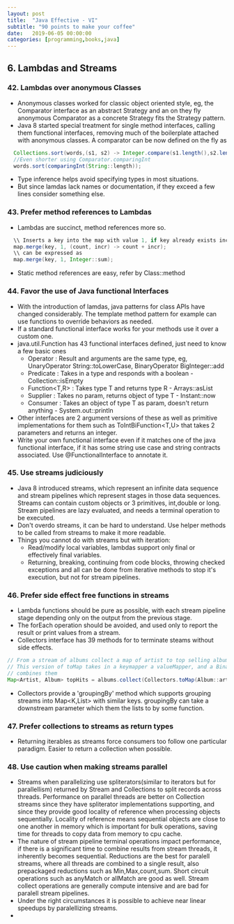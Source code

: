```yaml
---
layout: post
title:  "Java Effective - VI"
subtitle: "90 points to make your coffee"
date:   2019-06-05 00:00:00
categories: [programming,books,java]
---
```


## 6. Lambdas and Streams

### 42. Lambdas over anonymous Classes
  - Anonymous classes worked for classic object oriented style, eg, the Comparator interface as an abstract Strategy and an on they fly anonymous Comparator as a concrete Strategy fits the Strategy pattern.
  - Java 8 started special treatment for single method interfaces, calling them functional interfaces, removing much of the boilerplate attached with anonymous classes. A comparator can be now defined on the fly as
  ```JAVA
    Collections.sort(words,(s1, s2) -> Integer.compare(s1.length(),s2.length()));
    //Even shorter using Comparator.comparingInt
    words.sort(comparingInt(String::length));
  ```
  - Type inference helps avoid specifying types in most situations.
  - But since lamdas lack names or documentation, if they exceed a few lines consider something else.

### 43. Prefer method references to Lambdas
  - Lambdas are succinct, method references more so.
  ```JAVA
    \\ Inserts a key into the map with value 1, if key already exists increment it
    map.merge(key, 1, (count, incr) -> count + incr);
    \\ can be expressed as
    map.merge(key, 1, Integer::sum);
  ```
  - Static method references are easy, refer by Class::method

### 44. Favor the use of Java functional Interfaces
  - With the introduction of lamdas, java patterns for class APIs have changed considerably. The template method pattern for example can use functions to override behaviors as needed.
  - If a standard functional interface works for your methods use it over a custom one.
  - java.util.Function has 43 functional interfaces defined, just need to know a few basic ones
    - Operator : Result and arguments are the same type, eg, UnaryOperator<T> String::toLowerCase, BinaryOperator<T> BigInteger::add
    - Predicate<T> : Takes in a type and responds with a boolean - Collection::isEmpty
    - Function<T,R> : Takes type T and returns type R - Arrays::asList
    - Supplier<T> : Takes no param, returns object of type T - Instant::now
    - Consumer<T> : Takes an object of type T as param, doesn't return anything - System.out::println
  - Other interfaces are 2 argument versions of these as well as primitive implementations for them such as ToIntBiFunction<T,U> that takes 2 parameters and returns an integer.
  - Write your own functional interface even if it matches one of the java functional interface, if it has some string use case and string contracts associated. Use @FunctionalInterface to annotate it.

### 45. Use streams judiciously
  - Java 8 introduced streams, which represent an infinite data sequence and stream pipelines which represent stages in those data sequences. Streams can contain custom objects or 3 primitives, int,double or long. Stream pipelines are lazy evaluated, and needs a terminal operation to be executed.
  - Don't overdo streams, it can be hard to understand. Use helper methods to be called from streams to make it more readable.
  - Things you cannot do with streams but with iteration:
    - Read/modify local variables, lambdas support only final or effectively final variables.
    - Returning, breaking, continuing from code blocks, throwing checked exceptions and all can be done from iterative methods to stop it's execution, but not for stream pipelines.

### 46. Prefer side effect free functions in streams
  - Lambda functions should be pure as possible, with each stream pipeline stage depending only on the output from the previous stage.
  - The forEach operation should be avoided, and used only to report the result or print values from a stream.
  - Collectors interface has 39 methods for to terminate steams without side effects.
  ```JAVA
  // From a stream of albums collect a map of artist to top selling album
  // This version of toMap takes in a keymapper a valueMapper, and a BinaryOperator which if 2 keys have the same value
  // combines them
  Map<Artist, Album> topHits = albums.collect(Collectors.toMap(Album::artist,a->a, BinaryOperator.maxBy(comparing(Album::sales))));
  ```
  - Collectors provide a 'groupingBy' method which supports grouping streams into Map<K,List<V>> with similar keys. groupingBy can take a downstream parameter which them the lists to by some function.

### 47. Prefer collections to streams as return types
  - Returning iterables as streams force consumers too follow one particular paradigm. Easier to return a collection when possible.

### 48. Use caution when making streams parallel
  - Streams when parallelizing use spliterators(similar to iterators but for parallellism) returned by Stream and Collections to split records across threads. Performance on parallel threads are better on Collection streams since they have spliterator implementations supporting, and since they provide good locality of reference when processing objects sequentially.  Locality of reference means sequential objects are close to one another in memory which is important for bulk operations, saving time for threads to copy data from memory to cpu cache.
  - The nature of stream pipeline terminal operations impact performance, if there is a significant time to combine results from stream threads, it inherently becomes sequential. Reductions are the best for paralell streams, where all threads are combined to a single result, also prepackaged reductions such as Min,Max,count,sum. Short circuit operations such as anyMatch or allMatch are good as well. Stream collect operations are generally compute intensive and are bad for paralell stream pipelines.
  - Under the right circumstances it is possible to achieve near linear speedups by paralellizing streams.
  -
